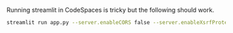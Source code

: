 Running streamlit in CodeSpaces is tricky but the following should work.
```bash
streamlit run app.py --server.enableCORS false --server.enableXsrfProtection false
```